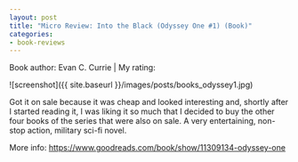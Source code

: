 ```yaml
---
layout: post
title: "Micro Review: Into the Black (Odyssey One #1) (Book)"
categories:
- book-reviews
---
```


<p>Book author: Evan C. Currie  | My rating:&nbsp;&nbsp;<i class="fa fa-star"></i><i class="fa fa-star"></i><i class="fa fa-star"></i><i class="fa fa-star"></i><i class="fa fa-star-o"></i>
</p>
<!-- fa-star fa-star-o  fa-star-half-empty -->

![screenshot]({{ site.baseurl }}/images/posts/books_odyssey1.jpg)


<p>Got it on sale because it was cheap and looked interesting and, shortly after I started reading it, I was liking it so much that I decided to buy the other four books of the series that were also on sale. A very entertaining, non-stop action, military sci-fi novel.</p>

<p>More info: <a href="https://www.goodreads.com/book/show/11309134-odyssey-one">https://www.goodreads.com/book/show/11309134-odyssey-one</a><p>




